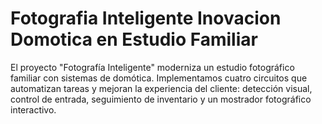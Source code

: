 # Fotografia Inteligente Inovacion Domotica en Estudio Familiar
El proyecto "Fotografía Inteligente" moderniza un estudio fotográfico familiar con sistemas de domótica. Implementamos cuatro circuitos que automatizan tareas y mejoran la experiencia del cliente: detección visual, control de entrada, seguimiento de inventario y un mostrador fotográfico interactivo.

